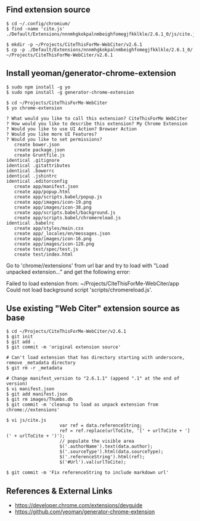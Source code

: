 

## Find extension source
```
$ cd ~/.config/chromium/
$ find -name 'cite.js'
./Default/Extensions/nnnmhgkokpalnmbeighfomegjfkklkle/2.6.1_0/js/cite.js

$ mkdir -p ~/Projects/CiteThisForMe-WebCiter/v2.6.1
$ cp -p ./Default/Extensions/nnnmhgkokpalnmbeighfomegjfkklkle/2.6.1_0/ ~/Projects/CiteThisForMe-WebCiter/v2.6.1
```

## Install yeoman/generator-chrome-extension
```
$ sudo npm install -g yo
$ sudo npm install -g generator-chrome-extension

$ cd ~/Projects/CiteThisForMe-WebCiter
$ yo chrome-extension

? What would you like to call this extension? CiteThisForMe WebCiter
? How would you like to describe this extension? My Chrome Extension
? Would you like to use UI Action? Browser Action
? Would you like more UI Features? 
? Would you like to set permissions? 
   create bower.json
   create package.json
   create Gruntfile.js
identical .gitignore
identical .gitattributes
identical .bowerrc
identical .jshintrc
identical .editorconfig
   create app/manifest.json
   create app/popup.html
   create app/scripts.babel/popup.js
   create app/images/icon-19.png
   create app/images/icon-38.png
   create app/scripts.babel/background.js
   create app/scripts.babel/chromereload.js
identical .babelrc
   create app/styles/main.css
   create app/_locales/en/messages.json
   create app/images/icon-16.png
   create app/images/icon-128.png
   create test/spec/test.js
   create test/index.html
```
Go to 'chrome//extensions' from url bar and try to load with "Load unpacked extension..." and
get the following error:

Failed to load extension from: ~/Projects/CiteThisForMe-WebCiter/app
Could not load background script 'scripts/chromereload.js'.

## Use existing "Web Citer" extension source as base
```
$ cd ~/Projects/CiteThisForMe-WebCiter/v2.6.1
$ git init
$ git add .
$ git commit -m 'original extension source'

# Can't load extension that has directory starting with underscore, remove _metadata directory
$ git rm -r _metadata

# Change manifest_version to "2.6.1.1" (append ".1" at the end of version)
$ vi manifest.json
$ git add manifest.json
$ git rm images/Thumbs.db
$ git commit -m 'cleanup to load as unpack extension from chrome://extensions'

$ vi js/cite.js
                    var ref = data.referenceString;
                    ref = ref.replace(urlToCite, '[' + urlToCite + '](' + urlToCite + ')');
                    // populate the visible area
                    $('.authorName').text(data.author);
                    $('.sourceType').html(data.sourceType);
                    $('.referenceString').html(ref);
                    $('#Url').val(urlToCite);

$ git commit -m 'Fix referenceString to include markdown url'
```

## References & External Links
 * https://developer.chrome.com/extensions/devguide
 * https://github.com/yeoman/generator-chrome-extension
